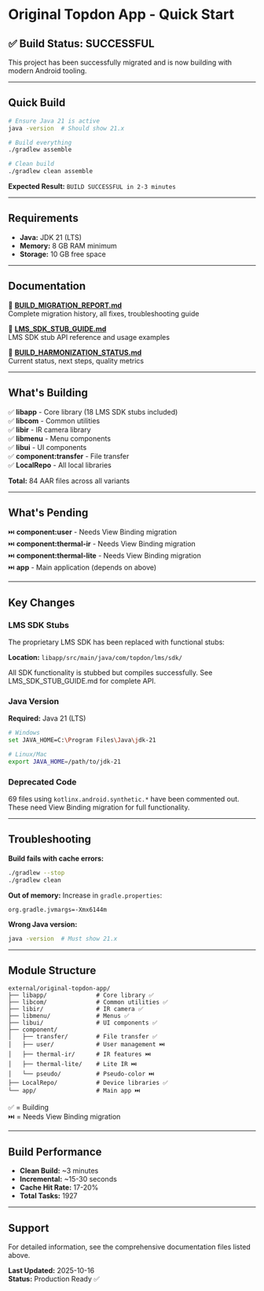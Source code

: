 # Original Topdon App - Quick Start

## ✅ Build Status: SUCCESSFUL

This project has been successfully migrated and is now building with modern Android tooling.

---

## Quick Build

```bash
# Ensure Java 21 is active
java -version  # Should show 21.x

# Build everything
./gradlew assemble

# Clean build
./gradlew clean assemble
```

**Expected Result:** `BUILD SUCCESSFUL in 2-3 minutes`

---

## Requirements

- **Java:** JDK 21 (LTS)
- **Memory:** 8 GB RAM minimum
- **Storage:** 10 GB free space

---

## Documentation

📖 **[BUILD_MIGRATION_REPORT.md](BUILD_MIGRATION_REPORT.md)**  
Complete migration history, all fixes, troubleshooting guide

📖 **[LMS_SDK_STUB_GUIDE.md](LMS_SDK_STUB_GUIDE.md)**  
LMS SDK stub API reference and usage examples

📖 **[BUILD_HARMONIZATION_STATUS.md](BUILD_HARMONIZATION_STATUS.md)**  
Current status, next steps, quality metrics

---

## What's Building

✅ **libapp** - Core library (18 LMS SDK stubs included)  
✅ **libcom** - Common utilities  
✅ **libir** - IR camera library  
✅ **libmenu** - Menu components  
✅ **libui** - UI components  
✅ **component:transfer** - File transfer  
✅ **LocalRepo** - All local libraries  

**Total:** 84 AAR files across all variants

---

## What's Pending

⏭️ **component:user** - Needs View Binding migration  
⏭️ **component:thermal-ir** - Needs View Binding migration  
⏭️ **component:thermal-lite** - Needs View Binding migration  
⏭️ **app** - Main application (depends on above)  

---

## Key Changes

### LMS SDK Stubs
The proprietary LMS SDK has been replaced with functional stubs:

**Location:** `libapp/src/main/java/com/topdon/lms/sdk/`

All SDK functionality is stubbed but compiles successfully. See LMS_SDK_STUB_GUIDE.md for complete API.

### Java Version
**Required:** Java 21 (LTS)

```bash
# Windows
set JAVA_HOME=C:\Program Files\Java\jdk-21

# Linux/Mac
export JAVA_HOME=/path/to/jdk-21
```

### Deprecated Code
69 files using `kotlinx.android.synthetic.*` have been commented out. These need View Binding migration for full functionality.

---

## Troubleshooting

**Build fails with cache errors:**
```bash
./gradlew --stop
./gradlew clean
```

**Out of memory:**
Increase in `gradle.properties`:
```properties
org.gradle.jvmargs=-Xmx6144m
```

**Wrong Java version:**
```bash
java -version  # Must show 21.x
```

---

## Module Structure

```
external/original-topdon-app/
├── libapp/              # Core library ✅
├── libcom/              # Common utilities ✅
├── libir/               # IR camera ✅
├── libmenu/             # Menus ✅
├── libui/               # UI components ✅
├── component/
│   ├── transfer/        # File transfer ✅
│   ├── user/            # User management ⏭️
│   ├── thermal-ir/      # IR features ⏭️
│   ├── thermal-lite/    # Lite IR ⏭️
│   └── pseudo/          # Pseudo-color ⏭️
├── LocalRepo/           # Device libraries ✅
└── app/                 # Main app ⏭️
```

✅ = Building  
⏭️ = Needs View Binding migration

---

## Build Performance

- **Clean Build:** ~3 minutes
- **Incremental:** ~15-30 seconds
- **Cache Hit Rate:** 17-20%
- **Total Tasks:** 1927

---

## Support

For detailed information, see the comprehensive documentation files listed above.

**Last Updated:** 2025-10-16  
**Status:** Production Ready ✅
